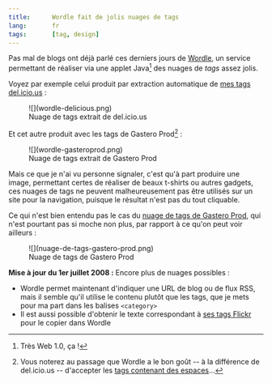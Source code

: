 ```yaml
---
title:      Wordle fait de jolis nuages de tags
lang:       fr
tags:       [tag, design]
---
```


Pas mal de blogs ont déjà parlé ces derniers jours de [Wordle](http://wordle.net/), un service permettant de réaliser via une applet Java[^1] des nuages de *tags* assez jolis.

[^1]: Très Web 1.0, ça !

Voyez par exemple celui produit par extraction automatique de [mes tags del.icio.us](http://del.icio.us/nhoizey) :

<figure markdown="1">
  ![](wordle-delicious.png)
  <figcaption>
  Nuage de tags extrait de del.icio.us
  </figcaption>
</figure>


Et cet autre produit avec les tags de Gastero Prod[^2] :

<figure markdown="1">
  ![](wordle-gasteroprod.png)
  <figcaption>
  Nuage de tags extrait de Gastero Prod
  </figcaption>
</figure>


Mais ce que je n'ai vu personne signaler, c'est qu'à part produire une image, permettant certes de réaliser de beaux t-shirts ou autres gadgets, ces nuages de tags ne peuvent malheureusement pas être utilisés sur un site pour la navigation, puisque le résultat n'est pas du tout cliquable.

Ce qui n'est bien entendu pas le cas du [nuage de tags de Gastero Prod](http://www.gasteroprod.com/#tagscloud), qui n'est pourtant pas si moche non plus, par rapport à ce qu'on peut voir ailleurs :

<figure markdown="1">
  ![](nuage-de-tags-gastero-prod.png)
  <figcaption>
  Nuage de tags de Gastero Prod
  </figcaption>
</figure>


**Mise à jour du 1er juillet 2008 :** Encore plus de nuages possibles :

- Wordle permet maintenant d'indiquer une URL de blog ou de flux RSS, mais il semble qu'il utilise le contenu plutôt que les tags, que je mets pour ma part dans les balises `<category>`
- Il est aussi possible d'obtenir le texte correspondant à [ses tags Flickr](http://www.fluffykittens.com/wordle/) pour le copier dans Wordle


[^2]: Vous noterez au passage que Wordle a le bon goût -- à la différence de del.icio.us -- d'accepter les [tags contenant des espaces](http://wordle.net/faq#space)...
